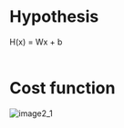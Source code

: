 # Hypothesis <br>
H(x) = Wx + b <br><br>

# Cost function <br>
![image2_1](https://user-images.githubusercontent.com/57740560/93661150-857cba80-fa90-11ea-8232-beccab876845.png) <br><br>
